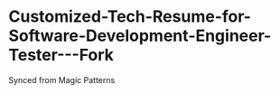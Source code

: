 # Customized-Tech-Resume-for-Software-Development-Engineer-Tester---Fork
Synced from Magic Patterns
